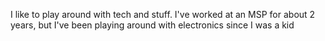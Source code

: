 I like to play around with tech and stuff.
I've worked at an MSP for about 2 years, but I've been playing around with electronics since I was a kid
